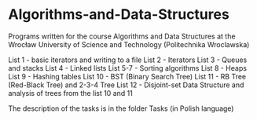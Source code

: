 # Algorithms-and-Data-Structures
Programs written for the course Algorithms and Data Structures at the Wrocław University of Science and Technology (Politechnika Wroclawska)

List 1 - basic iterators and writing to a file
List 2 - Iterators
List 3 - Queues and stacks
List 4 - Linked lists
List 5-7 - Sorting algorithms
List 8 - Heaps
List 9 - Hashing tables
List 10 - BST (Binary Search Tree)
List 11 - RB Tree (Red-Black Tree) and 2-3-4 Tree
List 12 - Disjoint-set Data Structure and analysis of trees from the list 10 and 11

The description of the tasks is in the folder Tasks (in Polish language)
